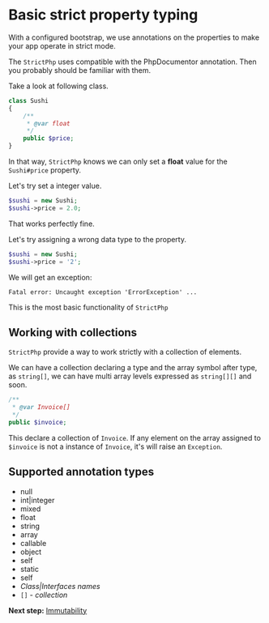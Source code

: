 # Basic strict property typing

With a configured bootstrap, we use annotations on the properties to make your app operate in strict mode.

The `StrictPhp` uses compatible with the PhpDocumentor annotation. Then you probably should be familiar with them.

Take a look at following class.

```php
class Sushi
{
    /**
     * @var float
     */
    public $price;
}
```

In that way, `StrictPhp` knows we can only set a **float** value for the `Sushi#price` property.

Let's try set a integer value.

```php
$sushi = new Sushi;
$sushi->price = 2.0;
```

That works perfectly fine.

Let's try assigning a wrong data type to the property.

```php
$sushi = new Sushi;
$sushi->price = '2';
```

We will get an exception:

```
Fatal error: Uncaught exception 'ErrorException' ...
```

This is the most basic functionality of `StrictPhp`

## Working with collections

`StrictPhp` provide a way to work strictly with a collection of elements.

We can have a collection declaring a type and the array symbol after type, as `string[]`, we can have multi array levels
expressed as `string[][]` and soon.

```php
/**
 * @var Invoice[]
 */
public $invoice;
```

This declare a collection of `Invoice`. If any element on the array assigned to `$invoice` is not a instance of `Invoice`,
it's will raise an `Exception`.

## Supported annotation types

- null
- int|integer
- mixed
- float
- string
- array
- callable
- object
- self
- static
- self
- *Class|Interfaces names*
- `[]` - *collection*

**Next step:** [Immutability](immutability.md)
